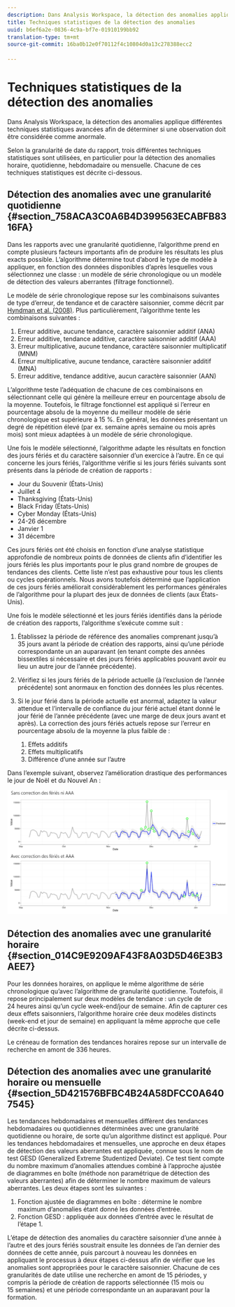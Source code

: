 ```yaml
---
description: Dans Analysis Workspace, la détection des anomalies applique différentes techniques statistiques avancées afin de déterminer si une observation doit être considérée comme anormale.
title: Techniques statistiques de la détection des anomalies
uuid: b6ef6a2e-0836-4c9a-bf7e-01910199bb92
translation-type: tm+mt
source-git-commit: 16ba0b12e0f70112f4c10804d0a13c278388ecc2

---
```



# Techniques statistiques de la détection des anomalies

Dans Analysis Workspace, la détection des anomalies applique différentes techniques statistiques avancées afin de déterminer si une observation doit être considérée comme anormale.

Selon la granularité de date du rapport, trois différentes techniques statistiques sont utilisées, en particulier pour la détection des anomalies horaire, quotidienne, hebdomadaire ou mensuelle. Chacune de ces techniques statistiques est décrite ci-dessous.

## Détection des anomalies avec une granularité quotidienne {#section_758ACA3C0A6B4D399563ECABFB8316FA}

Dans les rapports avec une granularité quotidienne, l’algorithme prend en compte plusieurs facteurs importants afin de produire les résultats les plus exacts possible. L’algorithme détermine tout d’abord le type de modèle à appliquer, en fonction des données disponibles d’après lesquelles vous sélectionnez une classe : un modèle de série chronologique ou un modèle de détection des valeurs aberrantes (filtrage fonctionnel).

Le modèle de série chronologique repose sur les combinaisons suivantes de type d’erreur, de tendance et de caractère saisonnier, comme décrit par [Hyndman et al. (2008)](https://www.springer.com/us/book/9783540719168). Plus particulièrement, l’algorithme tente les combinaisons suivantes :

1. Erreur additive, aucune tendance, caractère saisonnier additif (ANA)
1. Erreur additive, tendance additive, caractère saisonnier additif (AAA)
1. Erreur multiplicative, aucune tendance, caractère saisonnier multiplicatif (MNM)
1. Erreur multiplicative, aucune tendance, caractère saisonnier additif (MNA)
1. Erreur additive, tendance additive, aucun caractère saisonnier (AAN)

L’algorithme teste l’adéquation de chacune de ces combinaisons en sélectionnant celle qui génère la meilleure erreur en pourcentage absolu de la moyenne. Toutefois, le filtrage fonctionnel est appliqué si l’erreur en pourcentage absolu de la moyenne du meilleur modèle de série chronologique est supérieure à 15 %. En général, les données présentant un degré de répétition élevé (par ex. semaine après semaine ou mois après mois) sont mieux adaptées à un modèle de série chronologique.

Une fois le modèle sélectionné, l’algorithme adapte les résultats en fonction des jours fériés et du caractère saisonnier d’un exercice à l’autre. En ce qui concerne les jours fériés, l’algorithme vérifie si les jours fériés suivants sont présents dans la période de création de rapports :

* Jour du Souvenir (États-Unis)
* Juillet 4
* Thanksgiving (États-Unis)
* Black Friday (États-Unis)
* Cyber Monday (États-Unis)
* 24-26 décembre
* Janvier 1
* 31 décembre

Ces jours fériés ont été choisis en fonction d’une analyse statistique approfondie de nombreux points de données de clients afin d’identifier les jours fériés les plus importants pour le plus grand nombre de groupes de tendances des clients. Cette liste n’est pas exhaustive pour tous les clients ou cycles opérationnels. Nous avons toutefois déterminé que l’application de ces jours fériés améliorait considérablement les performances générales de l’algorithme pour la plupart des jeux de données de clients (aux États-Unis).

Une fois le modèle sélectionné et les jours fériés identifiés dans la période de création des rapports, l’algorithme s’exécute comme suit :

1. Établissez la période de référence des anomalies comprenant jusqu’à 35 jours avant la période de création des rapports, ainsi qu’une période correspondante un an auparavant (en tenant compte des années bissextiles si nécessaire et des jours fériés applicables pouvant avoir eu lieu un autre jour de l’année précédente).
1. Vérifiez si les jours fériés de la période actuelle (à l’exclusion de l’année précédente) sont anormaux en fonction des données les plus récentes.
1. Si le jour férié dans la période actuelle est anormal, adaptez la valeur attendue et l’intervalle de confiance du jour férié actuel étant donné le jour férié de l’année précédente (avec une marge de deux jours avant et après). La correction des jours fériés actuels repose sur l’erreur en pourcentage absolu de la moyenne la plus faible de :

   1. Effets additifs
   1. Effets multiplicatifs
   1. Différence d’une année sur l’autre

Dans l’exemple suivant, observez l’amélioration drastique des performances le jour de Noël et du Nouvel An :

![](assets/anomaly_statistics.png)

## Détection des anomalies avec une granularité horaire {#section_014C9E9209AF43F8A03D5D46E3B3AEE7}

Pour les données horaires, on applique le même algorithme de série chronologique qu’avec l’algorithme de granularité quotidienne. Toutefois, il repose principalement sur deux modèles de tendance : un cycle de 24 heures ainsi qu’un cycle week-end/jour de semaine. Afin de capturer ces deux effets saisonniers, l’algorithme horaire crée deux modèles distincts (week-end et jour de semaine) en appliquant la même approche que celle décrite ci-dessus.

Le créneau de formation des tendances horaires repose sur un intervalle de recherche en amont de 336 heures.

## Détection des anomalies avec une granularité horaire ou mensuelle {#section_5D421576BFBC4B24A58DFCC0A6407545}

Les tendances hebdomadaires et mensuelles diffèrent des tendances hebdomadaires ou quotidiennes déterminées avec une granularité quotidienne ou horaire, de sorte qu’un algorithme distinct est appliqué. Pour les tendances hebdomadaires et mensuelles, une approche en deux étapes de détection des valeurs aberrantes est appliquée, connue sous le nom de test GESD (Generalized Extreme Studentized Deviate). Ce test tient compte du nombre maximum d’anomalies attendues combiné à l’approche ajustée de diagrammes en boîte (méthode non paramétrique de détection des valeurs aberrantes) afin de déterminer le nombre maximum de valeurs aberrantes. Les deux étapes sont les suivantes :

1. Fonction ajustée de diagrammes en boîte : détermine le nombre maximum d’anomalies étant donné les données d’entrée.
1. Fonction GESD : appliquée aux données d’entrée avec le résultat de l’étape 1.

L’étape de détection des anomalies du caractère saisonnier d’une année à l’autre et des jours fériés soustrait ensuite les données de l’an dernier des données de cette année, puis parcourt à nouveau les données en appliquant le processus à deux étapes ci-dessus afin de vérifier que les anomalies sont appropriées pour le caractère saisonnier. Chacune de ces granularités de date utilise une recherche en amont de 15 périodes, y compris la période de création de rapports sélectionnée (15 mois ou 15 semaines) et une période correspondante un an auparavant pour la formation.
